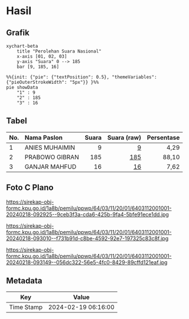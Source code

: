 # Hasil

## Grafik

```mermaid
xychart-beta
    title "Perolehan Suara Nasional"
    x-axis [01, 02, 03]
    y-axis "Suara" 0 --> 185
    bar [9, 185, 16]
```

```mermaid
%%{init: {"pie": {"textPosition": 0.5}, "themeVariables": {"pieOuterStrokeWidth": "5px"}} }%%
pie showData
    "1" : 9
    "2" : 185
    "3" : 16
```

## Tabel

| No. | Nama Paslon    | Suara | Suara (raw) | Persentase |
|:--- |:-------------- | -----:| -----------:| ----------:|
| 1   | ANIES MUHAIMIN | 9     | [9][p-1]    | 4,29       |
| 2   | PRABOWO GIBRAN | 185   | [185][p-2]  | 88,10      |
| 3   | GANJAR MAHFUD  | 16    | [16][p-3]   | 7,62       |


[p-1]: https://github.com/gigit-pemilu/pemilu-2024/blob/main/pilpres/hitung-suara/sub/64-kalimantan-timur/sub/03-berau/sub/11-maratua/sub/2001-bohe-silian/sub/001-tps/sub/paslon-1.txt
[p-2]: https://github.com/gigit-pemilu/pemilu-2024/blob/main/pilpres/hitung-suara/sub/64-kalimantan-timur/sub/03-berau/sub/11-maratua/sub/2001-bohe-silian/sub/001-tps/sub/paslon-2.txt
[p-3]: https://github.com/gigit-pemilu/pemilu-2024/blob/main/pilpres/hitung-suara/sub/64-kalimantan-timur/sub/03-berau/sub/11-maratua/sub/2001-bohe-silian/sub/001-tps/sub/paslon-3.txt

## Foto C Plano

https://sirekap-obj-formc.kpu.go.id/1a8b/pemilu/ppwp/64/03/11/20/01/6403112001001-20240218-092925--9ceb3f3a-cda6-425b-9fa4-5bfe91ece1dd.jpg

https://sirekap-obj-formc.kpu.go.id/1a8b/pemilu/ppwp/64/03/11/20/01/6403112001001-20240218-093010--f731b91d-c8be-4592-92e7-197325c83c8f.jpg

https://sirekap-obj-formc.kpu.go.id/1a8b/pemilu/ppwp/64/03/11/20/01/6403112001001-20240218-093149--056dc322-56e5-4fc0-8429-89cffd121eaf.jpg


## Metadata

| Key        | Value               |
| ---------- | ------------------- |
| Time Stamp | 2024-02-19 06:16:00 |



